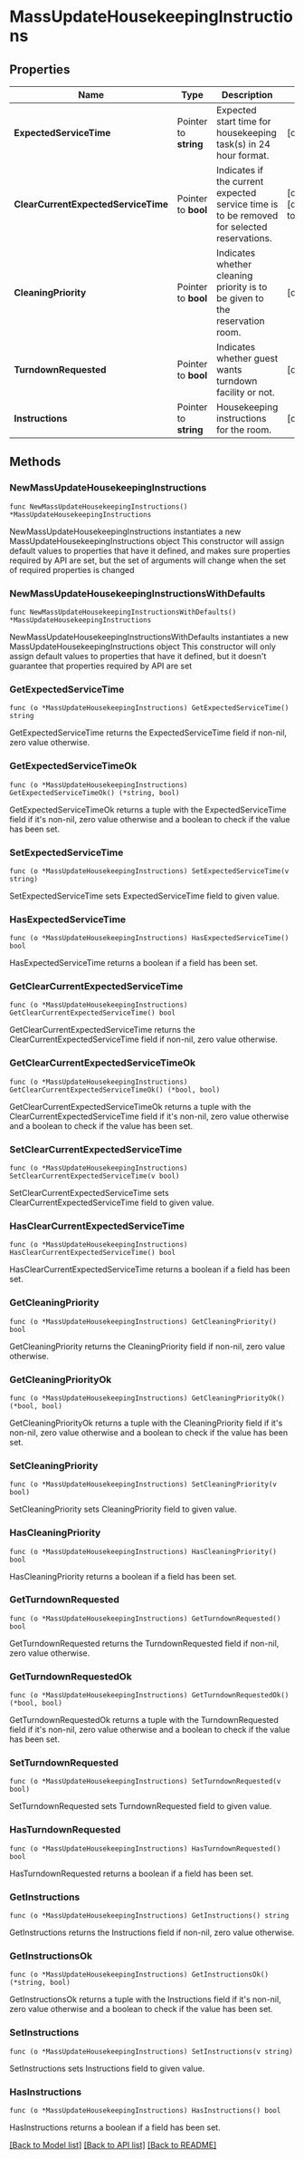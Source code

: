 # MassUpdateHousekeepingInstructions

## Properties

Name | Type | Description | Notes
------------ | ------------- | ------------- | -------------
**ExpectedServiceTime** | Pointer to **string** | Expected start time for housekeeping task(s) in 24 hour format. | [optional] 
**ClearCurrentExpectedServiceTime** | Pointer to **bool** | Indicates if the current expected service time is to be removed for selected reservations. | [optional] [default to false]
**CleaningPriority** | Pointer to **bool** | Indicates whether cleaning priority is to be given to the reservation room. | [optional] 
**TurndownRequested** | Pointer to **bool** | Indicates whether guest wants turndown facility or not. | [optional] 
**Instructions** | Pointer to **string** | Housekeeping instructions for the room. | [optional] 

## Methods

### NewMassUpdateHousekeepingInstructions

`func NewMassUpdateHousekeepingInstructions() *MassUpdateHousekeepingInstructions`

NewMassUpdateHousekeepingInstructions instantiates a new MassUpdateHousekeepingInstructions object
This constructor will assign default values to properties that have it defined,
and makes sure properties required by API are set, but the set of arguments
will change when the set of required properties is changed

### NewMassUpdateHousekeepingInstructionsWithDefaults

`func NewMassUpdateHousekeepingInstructionsWithDefaults() *MassUpdateHousekeepingInstructions`

NewMassUpdateHousekeepingInstructionsWithDefaults instantiates a new MassUpdateHousekeepingInstructions object
This constructor will only assign default values to properties that have it defined,
but it doesn't guarantee that properties required by API are set

### GetExpectedServiceTime

`func (o *MassUpdateHousekeepingInstructions) GetExpectedServiceTime() string`

GetExpectedServiceTime returns the ExpectedServiceTime field if non-nil, zero value otherwise.

### GetExpectedServiceTimeOk

`func (o *MassUpdateHousekeepingInstructions) GetExpectedServiceTimeOk() (*string, bool)`

GetExpectedServiceTimeOk returns a tuple with the ExpectedServiceTime field if it's non-nil, zero value otherwise
and a boolean to check if the value has been set.

### SetExpectedServiceTime

`func (o *MassUpdateHousekeepingInstructions) SetExpectedServiceTime(v string)`

SetExpectedServiceTime sets ExpectedServiceTime field to given value.

### HasExpectedServiceTime

`func (o *MassUpdateHousekeepingInstructions) HasExpectedServiceTime() bool`

HasExpectedServiceTime returns a boolean if a field has been set.

### GetClearCurrentExpectedServiceTime

`func (o *MassUpdateHousekeepingInstructions) GetClearCurrentExpectedServiceTime() bool`

GetClearCurrentExpectedServiceTime returns the ClearCurrentExpectedServiceTime field if non-nil, zero value otherwise.

### GetClearCurrentExpectedServiceTimeOk

`func (o *MassUpdateHousekeepingInstructions) GetClearCurrentExpectedServiceTimeOk() (*bool, bool)`

GetClearCurrentExpectedServiceTimeOk returns a tuple with the ClearCurrentExpectedServiceTime field if it's non-nil, zero value otherwise
and a boolean to check if the value has been set.

### SetClearCurrentExpectedServiceTime

`func (o *MassUpdateHousekeepingInstructions) SetClearCurrentExpectedServiceTime(v bool)`

SetClearCurrentExpectedServiceTime sets ClearCurrentExpectedServiceTime field to given value.

### HasClearCurrentExpectedServiceTime

`func (o *MassUpdateHousekeepingInstructions) HasClearCurrentExpectedServiceTime() bool`

HasClearCurrentExpectedServiceTime returns a boolean if a field has been set.

### GetCleaningPriority

`func (o *MassUpdateHousekeepingInstructions) GetCleaningPriority() bool`

GetCleaningPriority returns the CleaningPriority field if non-nil, zero value otherwise.

### GetCleaningPriorityOk

`func (o *MassUpdateHousekeepingInstructions) GetCleaningPriorityOk() (*bool, bool)`

GetCleaningPriorityOk returns a tuple with the CleaningPriority field if it's non-nil, zero value otherwise
and a boolean to check if the value has been set.

### SetCleaningPriority

`func (o *MassUpdateHousekeepingInstructions) SetCleaningPriority(v bool)`

SetCleaningPriority sets CleaningPriority field to given value.

### HasCleaningPriority

`func (o *MassUpdateHousekeepingInstructions) HasCleaningPriority() bool`

HasCleaningPriority returns a boolean if a field has been set.

### GetTurndownRequested

`func (o *MassUpdateHousekeepingInstructions) GetTurndownRequested() bool`

GetTurndownRequested returns the TurndownRequested field if non-nil, zero value otherwise.

### GetTurndownRequestedOk

`func (o *MassUpdateHousekeepingInstructions) GetTurndownRequestedOk() (*bool, bool)`

GetTurndownRequestedOk returns a tuple with the TurndownRequested field if it's non-nil, zero value otherwise
and a boolean to check if the value has been set.

### SetTurndownRequested

`func (o *MassUpdateHousekeepingInstructions) SetTurndownRequested(v bool)`

SetTurndownRequested sets TurndownRequested field to given value.

### HasTurndownRequested

`func (o *MassUpdateHousekeepingInstructions) HasTurndownRequested() bool`

HasTurndownRequested returns a boolean if a field has been set.

### GetInstructions

`func (o *MassUpdateHousekeepingInstructions) GetInstructions() string`

GetInstructions returns the Instructions field if non-nil, zero value otherwise.

### GetInstructionsOk

`func (o *MassUpdateHousekeepingInstructions) GetInstructionsOk() (*string, bool)`

GetInstructionsOk returns a tuple with the Instructions field if it's non-nil, zero value otherwise
and a boolean to check if the value has been set.

### SetInstructions

`func (o *MassUpdateHousekeepingInstructions) SetInstructions(v string)`

SetInstructions sets Instructions field to given value.

### HasInstructions

`func (o *MassUpdateHousekeepingInstructions) HasInstructions() bool`

HasInstructions returns a boolean if a field has been set.


[[Back to Model list]](../README.md#documentation-for-models) [[Back to API list]](../README.md#documentation-for-api-endpoints) [[Back to README]](../README.md)


